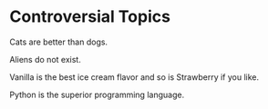 # Controversial Topics

Cats are better than dogs.

Aliens do not exist.

Vanilla is the best ice cream flavor and so is Strawberry if you like.

Python is the superior programming language.
